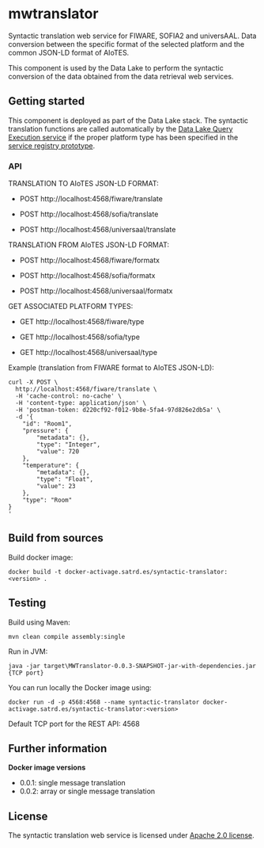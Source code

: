 # mwtranslator

Syntactic translation web service for FIWARE, SOFIA2 and universAAL. Data conversion between the specific format of the selected platform and the common JSON-LD format of AIoTES.


This component is used by the Data Lake to perform the syntactic conversion of the data obtained from the data retrieval web services.


## Getting started

This component is deployed as part of the Data Lake stack. The syntactic translation functions are called automatically by the [Data Lake Query Execution service](https://git.activageproject.eu/Data_Analytics/DL-Query_execution) if the proper platform type has been specified in the [service registry prototype](https://git.activageproject.eu/Data_Analytics/DL-Query_execution/wiki/Service+Registry+prototype).


### API
TRANSLATION TO AIoTES JSON-LD FORMAT:

* POST http://localhost:4568/fiware/translate

* POST http://localhost:4568/sofia/translate

* POST http://localhost:4568/universaal/translate



TRANSLATION FROM AIoTES JSON-LD FORMAT:

* POST http://localhost:4568/fiware/formatx

* POST http://localhost:4568/sofia/formatx

* POST http://localhost:4568/universaal/formatx



GET ASSOCIATED PLATFORM TYPES:

* GET http://localhost:4568/fiware/type

* GET http://localhost:4568/sofia/type

* GET http://localhost:4568/universaal/type


Example (translation from FIWARE format to AIoTES JSON-LD):

```
curl -X POST \
  http://localhost:4568/fiware/translate \
  -H 'cache-control: no-cache' \
  -H 'content-type: application/json' \
  -H 'postman-token: d220cf92-f012-9b8e-5fa4-97d826e2db5a' \
  -d '{
    "id": "Room1",
    "pressure": {
        "metadata": {},
        "type": "Integer",
        "value": 720
    },
    "temperature": {
        "metadata": {},
        "type": "Float",
        "value": 23
    },
    "type": "Room"
}
'
```


## Build from sources

Build docker image:

`docker build -t docker-activage.satrd.es/syntactic-translator:<version> .`



## Testing

Build using Maven:

`mvn clean compile assembly:single`


Run in JVM:

`java -jar target\MWTranslator-0.0.3-SNAPSHOT-jar-with-dependencies.jar {TCP port}`


You can run locally the Docker image using:

`docker run -d -p 4568:4568 --name syntactic-translator docker-activage.satrd.es/syntactic-translator:<version>`


Default TCP port for the REST API: 4568


## Further information
**Docker image versions**
* 0.0.1: single message translation
* 0.0.2: array or single message translation

## License
The syntactic translation web service is licensed under [Apache 2.0 license](https://www.apache.org/licenses/LICENSE-2.0).
